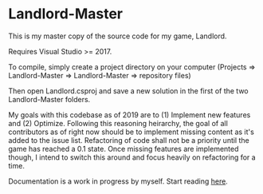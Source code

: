 # Landlord-Master
This is my master copy of the source code for my game, Landlord.

Requires Visual Studio >= 2017.

To compile, simply create a project directory on your computer (Projects => Landlord-Master => Landlord-Master => repository files)

Then open Landlord.csproj and save a new solution in the first of the two Landlord-Master folders.

My goals with this codebase as of 2019 are to (1) Implement new features and (2) Optimize.
Following this reasoning heirarchy, the goal of all contributors as of right now should be to implement missing content as it's added to the issue list. Refactoring of code shall not be a priority until the game has reached a 0.1 state. Once missing features are implemented though, I intend to switch this around and focus heavily on refactoring for a time.

Documentation is a work in progress by myself. Start reading [here](https://github.com/aenemenate/Landlord-Master/wiki).
